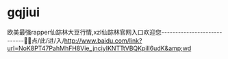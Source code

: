# gqjiui
欧美最强rapper仙踪林大豆行情,xzl仙踪林官网入口欢迎您----------------------------🥱🥱点/此/进/入/http://www.baidu.com/link?url=NoK8PT47PahMhFH8Vie_jnciyIKNTTtVBQKpill6udK&amp;wd
